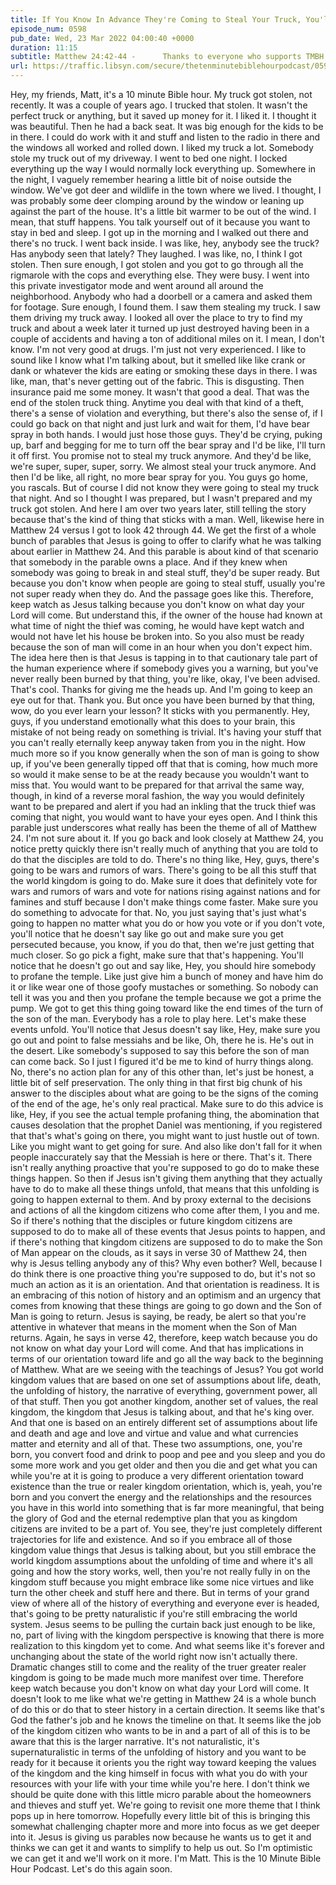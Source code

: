 ```yaml
---
title: If You Know In Advance They're Coming to Steal Your Truck, You'll Be Waiting Up
episode_num: 0598
pub_date: Wed, 23 Mar 2022 04:00:40 +0000
duration: 11:15
subtitle: Matthew 24:42-44 -      Thanks to everyone who supports TMBH at  You're the reason we can all do this together!  Music written and performed by .
url: https://traffic.libsyn.com/secure/thetenminutebiblehourpodcast/0598_-_If_You_Know_In_Advance_Theyre_Coming_to_Steal_Your_Truck_Youll_Be_Waiting_Up.mp3
---
```


 Hey, my friends, Matt, it's a 10 minute Bible hour. My truck got stolen, not recently. It was a couple of years ago. I trucked that stolen. It wasn't the perfect truck or anything, but it saved up money for it. I liked it. I thought it was beautiful. Then he had a back seat. It was big enough for the kids to be in there. I could do work with it and stuff and listen to the radio in there and the windows all worked and rolled down. I liked my truck a lot. Somebody stole my truck out of my driveway. I went to bed one night. I locked everything up the way I would normally lock everything up. Somewhere in the night, I vaguely remember hearing a little bit of noise outside the window. We've got deer and wildlife in the town where we lived. I thought, I was probably some deer clomping around by the window or leaning up against the part of the house. It's a little bit warmer to be out of the wind. I mean, that stuff happens. You talk yourself out of it because you want to stay in bed and sleep. I got up in the morning and I walked out there and there's no truck. I went back inside. I was like, hey, anybody see the truck? Has anybody seen that lately? They laughed. I was like, no, I think I got stolen. Then sure enough, I got stolen and you got to go through all the rigmarole with the cops and everything else. They were busy. I went into this private investigator mode and went around all around the neighborhood. Anybody who had a doorbell or a camera and asked them for footage. Sure enough, I found them. I saw them stealing my truck. I saw them driving my truck away. I looked all over the place to try to find my truck and about a week later it turned up just destroyed having been in a couple of accidents and having a ton of additional miles on it. I mean, I don't know. I'm not very good at drugs. I'm just not very experienced. I like to sound like I know what I'm talking about, but it smelled like like crank or dank or whatever the kids are eating or smoking these days in there. I was like, man, that's never getting out of the fabric. This is disgusting. Then insurance paid me some money. It wasn't that good a deal. That was the end of the stolen truck thing. Anytime you deal with that kind of a theft, there's a sense of violation and everything, but there's also the sense of, if I could go back on that night and just lurk and wait for them, I'd have bear spray in both hands. I would just hose those guys. They'd be crying, puking up, barf and begging for me to turn off the bear spray and I'd be like, I'll turn it off first. You promise not to steal my truck anymore. And they'd be like, we're super, super, super, sorry. We almost steal your truck anymore. And then I'd be like, all right, no more bear spray for you. You guys go home, you rascals. But of course I did not know they were going to steal my truck that night. And so I thought I was prepared, but I wasn't prepared and my truck got stolen. And here I am over two years later, still telling the story because that's the kind of thing that sticks with a man. Well, likewise here in Matthew 24 versus I got to look 42 through 44. We get the first of a whole bunch of parables that Jesus is going to offer to clarify what he was talking about earlier in Matthew 24. And this parable is about kind of that scenario that somebody in the parable owns a place. And if they knew when somebody was going to break in and steal stuff, they'd be super ready. But because you don't know when people are going to steal stuff, usually you're not super ready when they do. And the passage goes like this. Therefore, keep watch as Jesus talking because you don't know on what day your Lord will come. But understand this, if the owner of the house had known at what time of night the thief was coming, he would have kept watch and would not have let his house be broken into. So you also must be ready because the son of man will come in an hour when you don't expect him. The idea here then is that Jesus is tapping in to that cautionary tale part of the human experience where if somebody gives you a warning, but you've never really been burned by that thing, you're like, okay, I've been advised. That's cool. Thanks for giving me the heads up. And I'm going to keep an eye out for that. Thank you. But once you have been burned by that thing, wow, do you ever learn your lesson? It sticks with you permanently. Hey, guys, if you understand emotionally what this does to your brain, this mistake of not being ready on something is trivial. It's having your stuff that you can't really eternally keep anyway taken from you in the night. How much more so if you know generally when the son of man is going to show up, if you've been generally tipped off that that is coming, how much more so would it make sense to be at the ready because you wouldn't want to miss that. You would want to be prepared for that arrival the same way, though, in kind of a reverse moral fashion, the way you would definitely want to be prepared and alert if you had an inkling that the truck thief was coming that night, you would want to have your eyes open. And I think this parable just underscores what really has been the theme of all of Matthew 24. I'm not sure about it. If you go back and look closely at Matthew 24, you notice pretty quickly there isn't really much of anything that you are told to do that the disciples are told to do. There's no thing like, Hey, guys, there's going to be wars and rumors of wars. There's going to be all this stuff that the world kingdom is going to do. Make sure it does that definitely vote for wars and rumors of wars and vote for nations rising against nations and for famines and stuff because I don't make things come faster. Make sure you do something to advocate for that. No, you just saying that's just what's going to happen no matter what you do or how you vote or if you don't vote, you'll notice that he doesn't say like go out and make sure you get persecuted because, you know, if you do that, then we're just getting that much closer. So go pick a fight, make sure that that's happening. You'll notice that he doesn't go out and say like, Hey, you should hire somebody to profane the temple. Like just give him a bunch of money and have him do it or like wear one of those goofy mustaches or something. So nobody can tell it was you and then you profane the temple because we got a prime the pump. We got to get this thing going toward like the end times of the turn of the son of the man. Everybody has a role to play here. Let's make these events unfold. You'll notice that Jesus doesn't say like, Hey, make sure you go out and point to false messiahs and be like, Oh, there he is. He's out in the desert. Like somebody's supposed to say this before the son of man can come back. So I just I figured it'd be me to kind of hurry things along. No, there's no action plan for any of this other than, let's just be honest, a little bit of self preservation. The only thing in that first big chunk of his answer to the disciples about what are going to be the signs of the coming of the end of the age, he's only real practical. Make sure to do this advice is like, Hey, if you see the actual temple profaning thing, the abomination that causes desolation that the prophet Daniel was mentioning, if you registered that that's what's going on there, you might want to just hustle out of town. Like you might want to get going for sure. And also like don't fall for it when people inaccurately say that the Messiah is here or there. That's it. There isn't really anything proactive that you're supposed to go do to make these things happen. So then if Jesus isn't giving them anything that they actually have to do to make all these things unfold, that means that this unfolding is going to happen external to them. And by proxy external to the decisions and actions of all the kingdom citizens who come after them, I you and me. So if there's nothing that the disciples or future kingdom citizens are supposed to do to make all of these events that Jesus points to happen, and if there's nothing that kingdom citizens are supposed to do to make the Son of Man appear on the clouds, as it says in verse 30 of Matthew 24, then why is Jesus telling anybody any of this? Why even bother? Well, because I do think there is one proactive thing you're supposed to do, but it's not so much an action as it is an orientation. And that orientation is readiness. It is an embracing of this notion of history and an optimism and an urgency that comes from knowing that these things are going to go down and the Son of Man is going to return. Jesus is saying, be ready, be alert so that you're attentive in whatever that means in the moment when the Son of Man returns. Again, he says in verse 42, therefore, keep watch because you do not know on what day your Lord will come. And that has implications in terms of our orientation toward life and go all the way back to the beginning of Matthew. What are we seeing with the teachings of Jesus? You got world kingdom values that are based on one set of assumptions about life, death, the unfolding of history, the narrative of everything, government power, all of that stuff. Then you got another kingdom, another set of values, the real kingdom, the kingdom that Jesus is talking about, and that he's king over. And that one is based on an entirely different set of assumptions about life and death and age and love and virtue and value and what currencies matter and eternity and all of that. These two assumptions, one, you're born, you convert food and drink to poop and pee and you sleep and you do some more work and you get older and then you die and get what you can while you're at it is going to produce a very different orientation toward existence than the true or realer kingdom orientation, which is, yeah, you're born and you convert the energy and the relationships and the resources you have in this world into something that is far more meaningful, that being the glory of God and the eternal redemptive plan that you as kingdom citizens are invited to be a part of. You see, they're just completely different trajectories for life and existence. And so if you embrace all of those kingdom value things that Jesus is talking about, but you still embrace the world kingdom assumptions about the unfolding of time and where it's all going and how the story works, well, then you're not really fully in on the kingdom stuff because you might embrace like some nice virtues and like turn the other cheek and stuff here and there. But in terms of your grand view of where all of the history of everything and everyone ever is headed, that's going to be pretty naturalistic if you're still embracing the world system. Jesus seems to be pulling the curtain back just enough to be like, no, part of living with the kingdom perspective is knowing that there is more realization to this kingdom yet to come. And what seems like it's forever and unchanging about the state of the world right now isn't actually there. Dramatic changes still to come and the reality of the truer greater realer kingdom is going to be made much more manifest over time. Therefore keep watch because you don't know on what day your Lord will come. It doesn't look to me like what we're getting in Matthew 24 is a whole bunch of do this or do that to steer history in a certain direction. It seems like that's God the father's job and he knows the timeline on that. It seems like the job of the kingdom citizen who wants to be in and a part of all of this is to be aware that this is the larger narrative. It's not naturalistic, it's supernaturalistic in terms of the unfolding of history and you want to be ready for it because it orients you the right way toward keeping the values of the kingdom and the king himself in focus with what you do with your resources with your life with your time while you're here. I don't think we should be quite done with this little micro parable about the homeowners and thieves and stuff yet. We're going to revisit one more theme that I think pops up in here tomorrow. Hopefully every little bit of this is bringing this somewhat challenging chapter more and more into focus as we get deeper into it. Jesus is giving us parables now because he wants us to get it and thinks we can get it and wants to simplify to help us out. So I'm optimistic we can get it and we'll work on it more. I'm Matt. This is the 10 Minute Bible Hour Podcast. Let's do this again soon.